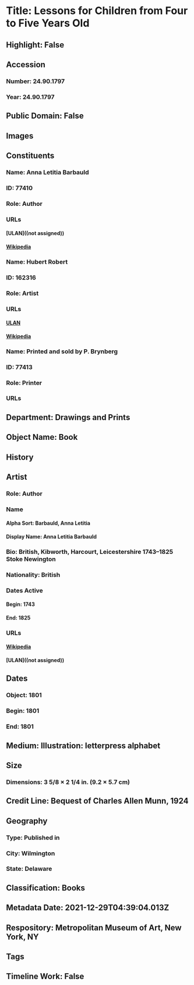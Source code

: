 # Title: Lessons for Children from Four to Five Years Old
## Highlight: False
## Accession
### Number: 24.90.1797
### Year: 24.90.1797
## Public Domain: False
## Images
## Constituents
### Name: Anna Letitia Barbauld
### ID: 77410
### Role: Author
### URLs
#### [ULAN]((not assigned))
#### [Wikipedia](https://www.wikidata.org/wiki/Q268305)
### Name: Hubert Robert
### ID: 162316
### Role: Artist
### URLs
#### [ULAN](http://vocab.getty.edu/page/ulan/500009558)
#### [Wikipedia](https://www.wikidata.org/wiki/Q548205)
### Name: Printed and sold by P. Brynberg
### ID: 77413
### Role: Printer
### URLs
## Department: Drawings and Prints
## Object Name: Book
## History
## Artist
### Role: Author
### Name
#### Alpha Sort: Barbauld, Anna Letitia
#### Display Name: Anna Letitia Barbauld
### Bio: British, Kibworth, Harcourt, Leicestershire 1743–1825 Stoke Newington
### Nationality: British
### Dates Active
#### Begin: 1743
#### End: 1825
### URLs
#### [Wikipedia](https://www.wikidata.org/wiki/Q268305)
#### [ULAN]((not assigned))
## Dates
### Object: 1801
### Begin: 1801
### End: 1801
## Medium: Illustration: letterpress alphabet
## Size
### Dimensions: 3 5/8 × 2 1/4 in. (9.2 × 5.7 cm)
## Credit Line: Bequest of Charles Allen Munn, 1924
## Geography
### Type: Published in
### City: Wilmington
### State: Delaware
## Classification: Books
## Metadata Date: 2021-12-29T04:39:04.013Z
## Respository: Metropolitan Museum of Art, New York, NY
## Tags
## Timeline Work: False